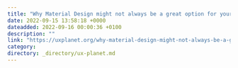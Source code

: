 ```yaml
---
title: "Why Material Design might not always be a great option for your UI"
date: 2022-09-15 13:58:18 +0000
dateadded: 2022-09-16 00:00:36 +0100
description: ""
link: "https://uxplanet.org/why-material-design-might-not-always-be-a-great-option-for-your-ui-4080757f3f40?source=rss----819cc2aaeee0---4"
category:
directory: _directory/ux-planet.md
---
```

